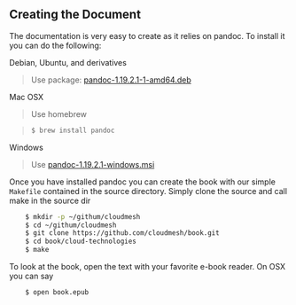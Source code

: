 ## Creating the Document

The documentation is very easy to create as it relies on pandoc. To
install it you can do the following:

Debian, Ubuntu, and derivatives

> Use package: [pandoc-1.19.2.1-1-amd64.deb](https://github.com/jgm/pandoc/releases/download/1.19.2.1/pandoc-1.19.2.1-1-amd64.deb)

Mac OSX

> Use homebrew

> ```bash
> $ brew install pandoc
> ```

Windows

> Use [pandoc-1.19.2.1-windows.msi](https://github.com/jgm/pandoc/releases/download/1.19.2.1/pandoc-1.19.2.1-windows.msi)

Once you have installed pandoc you can create the book with our simple
`Makefile` contained in the source directory. Simply clone the source
and call make in the source dir

```bash
    $ mkdir -p ~/githum/cloudmesh
    $ cd ~/githum/cloudmesh
    $ git clone https://github.com/cloudmesh/book.git
    $ cd book/cloud-technologies
    $ make
```

To look at the book, open the text with your favorite e-book
reader. On OSX you can say

```bash
    $ open book.epub
```


